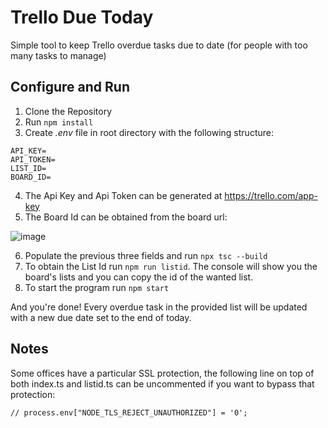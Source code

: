 # Trello Due Today

Simple tool to keep Trello overdue tasks due to date (for people with too many tasks to manage)

## Configure and Run

1. Clone the Repository
2. Run `npm install`
3. Create _.env_ file in root directory with the following structure:

```
API_KEY=
API_TOKEN=
LIST_ID=
BOARD_ID=
```

4. The Api Key and Api Token can be generated at https://trello.com/app-key
5. The Board Id can be obtained from the board url:

![image](https://user-images.githubusercontent.com/37779707/162958849-d18595bf-04f3-447b-a9b7-fbeb71f334a6.png)

6. Populate the previous three fields and run `npx tsc --build`
7. To obtain the List Id run `npm run listid`. The console will show you the board's lists and you can copy the id of the wanted list.
8. To start the program run `npm start`

And you're done!
Every overdue task in the provided list will be updated with a new due date set to the end of today.

## Notes

Some offices have a particular SSL protection, the following line on top of both index.ts and listid.ts can be uncommented if you want to bypass that protection:

`// process.env["NODE_TLS_REJECT_UNAUTHORIZED"] = '0';`
